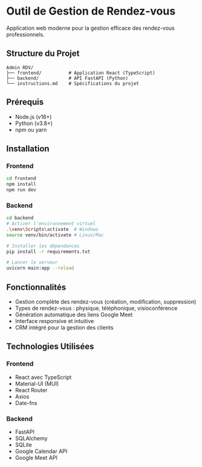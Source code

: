 # Outil de Gestion de Rendez-vous

Application web moderne pour la gestion efficace des rendez-vous professionnels.

## Structure du Projet

```
Admin RDV/
├── frontend/          # Application React (TypeScript)
├── backend/           # API FastAPI (Python)
└── instructions.md    # Spécifications du projet
```

## Prérequis

- Node.js (v16+)
- Python (v3.8+)
- npm ou yarn

## Installation

### Frontend

```bash
cd frontend
npm install
npm run dev
```

### Backend

```bash
cd backend
# Activer l'environnement virtuel
.\venv\Scripts\activate  # Windows
source venv/bin/activate # Linux/Mac

# Installer les dépendances
pip install -r requirements.txt

# Lancer le serveur
uvicorn main:app --reload
```

## Fonctionnalités

- Gestion complète des rendez-vous (création, modification, suppression)
- Types de rendez-vous : physique, téléphonique, visioconférence
- Génération automatique des liens Google Meet
- Interface responsive et intuitive
- CRM intégré pour la gestion des clients

## Technologies Utilisées

### Frontend
- React avec TypeScript
- Material-UI (MUI)
- React Router
- Axios
- Date-fns

### Backend
- FastAPI
- SQLAlchemy
- SQLite
- Google Calendar API
- Google Meet API
